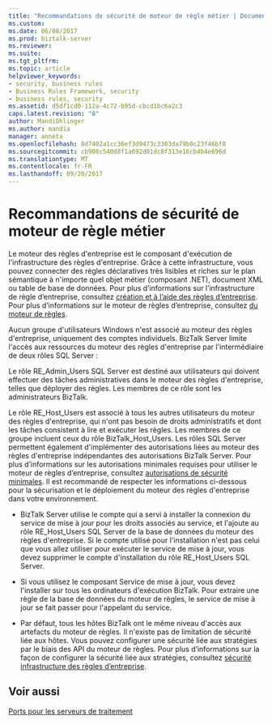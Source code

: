 ```yaml
---
title: "Recommandations de sécurité de moteur de règle métier | Documents Microsoft"
ms.custom: 
ms.date: 06/08/2017
ms.prod: biztalk-server
ms.reviewer: 
ms.suite: 
ms.tgt_pltfrm: 
ms.topic: article
helpviewer_keywords:
- security, business rules
- Business Rules Framework, security
- business rules, security
ms.assetid: d5df1cd0-112a-4c72-b95d-cbcd1bc6a2c3
caps.latest.revision: "8"
author: MandiOhlinger
ms.author: mandia
manager: anneta
ms.openlocfilehash: 8d7402a1cc36ef3d9473c3303da79b0c23f46bf8
ms.sourcegitcommit: cb908c540d8f1a692d01dc8f313e16cb4b4e696d
ms.translationtype: MT
ms.contentlocale: fr-FR
ms.lasthandoff: 09/20/2017
---
```

# <a name="business-rule-engine-security-recommendations"></a>Recommandations de sécurité de moteur de règle métier
Le moteur des règles d'entreprise est le composant d'exécution de l'infrastructure des règles d'entreprise. Grâce à cette infrastructure, vous pouvez connecter des règles déclaratives très lisibles et riches sur le plan sémantique à n'importe quel objet métier (composant .NET), document XML ou table de base de données. Pour plus d’informations sur l’infrastructure de règle d’entreprise, consultez [création et à l’aide des règles d’entreprise](../core/creating-and-using-business-rules.md). Pour plus d’informations sur le moteur de règles d’entreprise, consultez [du moteur de règles](../core/rule-engine.md).  
  
 Aucun groupe d'utilisateurs Windows n'est associé au moteur des règles d'entreprise, uniquement des comptes individuels. BizTalk Server limite l'accès aux ressources du moteur des règles d'entreprise par l'intermédiaire de deux rôles SQL Server :  
  
 Le rôle RE_Admin_Users SQL Server est destiné aux utilisateurs qui doivent effectuer des tâches administratives dans le moteur des règles d'entreprise, telles que déployer des règles. Les membres de ce rôle sont les administrateurs BizTalk.  
  
 Le rôle RE_Host_Users est associé à tous les autres utilisateurs du moteur des règles d'entreprise, qui n'ont pas besoin de droits administratifs et dont les tâches consistent à lire et exécuter les règles. Les membres de ce groupe incluent ceux du rôle BizTalk_Host_Users. Les rôles SQL Server permettent également d'implémenter des autorisations liées au moteur des règles d'entreprise indépendantes des autorisations BizTalk Server. Pour plus d’informations sur les autorisations minimales requises pour utiliser le moteur de règles d’entreprise, consultez [autorisations de sécurité minimales](../core/minimum-security-user-rights.md). Il est recommandé de respecter les informations ci-dessous pour la sécurisation et le déploiement du moteur des règles d'entreprise dans votre environnement.  
  
-   BizTalk Server utilise le compte qui a servi à installer la connexion du service de mise à jour pour les droits associés au service, et l'ajoute au rôle RE_Host_Users SQL Server de la base de données du moteur des règles d'entreprise. Si le compte utilisé pour l'installation n'est pas celui que vous allez utiliser pour exécuter le service de mise à jour, vous devez supprimer le compte d'installation du rôle RE_Host_Users SQL Server.  
  
-   Si vous utilisez le composant Service de mise à jour, vous devez l'installer sur tous les ordinateurs d'exécution BizTalk. Pour extraire une règle de la base de données du moteur de règles, le service de mise à jour se fait passer pour l'appelant du service.  
  
-   Par défaut, tous les hôtes BizTalk ont le même niveau d'accès aux artefacts du moteur de règles. Il n'existe pas de limitation de sécurité liée aux hôtes. Vous pouvez configurer une sécurité liée aux stratégies par le biais des API du moteur de règles. Pour plus d’informations sur la façon de configurer la sécurité liée aux stratégies, consultez [sécurité infrastructure des règles d’entreprise](../core/business-rules-framework-security.md).  
  
## <a name="see-also"></a>Voir aussi  
 [Ports pour les serveurs de traitement](../core/ports-for-the-processing-servers.md)